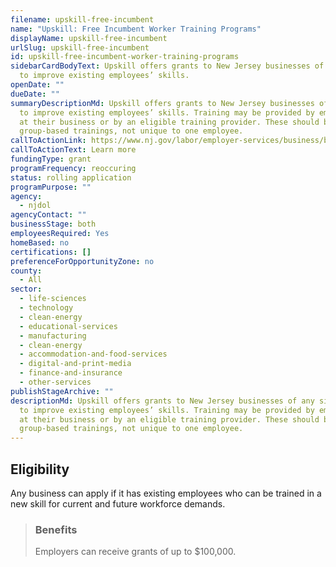 ```yaml
---
filename: upskill-free-incumbent
name: "Upskill: Free Incumbent Worker Training Programs"
displayName: upskill-free-incumbent
urlSlug: upskill-free-incumbent
id: upskill-free-incumbent-worker-training-programs
sidebarCardBodyText: Upskill offers grants to New Jersey businesses of any size
  to improve existing employees’ skills.
openDate: ""
dueDate: ""
summaryDescriptionMd: Upskill offers grants to New Jersey businesses of any size
  to improve existing employees’ skills. Training may be provided by employers
  at their business or by an eligible training provider. These should be
  group-based trainings, not unique to one employee.
callToActionLink: https://www.nj.gov/labor/employer-services/business/businessprograms.shtml?open=specialty
callToActionText: Learn more
fundingType: grant
programFrequency: reoccuring
status: rolling application
programPurpose: ""
agency:
  - njdol
agencyContact: ""
businessStage: both
employeesRequired: Yes
homeBased: no
certifications: []
preferenceForOpportunityZone: no
county:
  - All
sector:
  - life-sciences
  - technology
  - clean-energy
  - educational-services
  - manufacturing
  - clean-energy
  - accommodation-and-food-services
  - digital-and-print-media
  - finance-and-insurance
  - other-services
publishStageArchive: ""
descriptionMd: Upskill offers grants to New Jersey businesses of any size grants
  to improve existing employees’ skills. Training may be provided by employers
  at their business or by an eligible training provider. These should be
  group-based trainings, not unique to one employee.
---
```


## Eligibility

Any business can apply if it has existing employees who can be trained in a new skill for current and future workforce demands.

> ### Benefits
>
> Employers can receive grants of up to $100,000.

